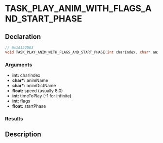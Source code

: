 # TASK_PLAY_ANIM_WITH_FLAGS_AND_START_PHASE

## Declaration
```cpp
// 0x1A122D03
void TASK_PLAY_ANIM_WITH_FLAGS_AND_START_PHASE(int charIndex, char* animName, char* animDictName, float speed, int timeToPlay, int flags, float startPhase);
```

### Arguments
- **int:** charIndex
- **char\*:** animName
- **char\*:** animDictName
- **float:** speed (usually 8.0)
- **int:** timeToPlay (-1 for infinite)
- **int:** flags
- **float:** startPhase

### Results

## Description
